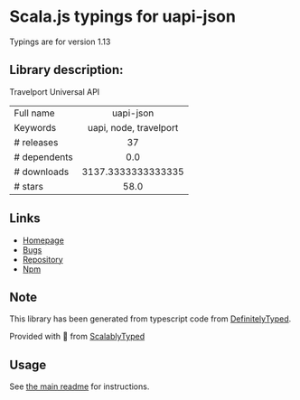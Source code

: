 
# Scala.js typings for uapi-json

Typings are for version 1.13

## Library description:
Travelport Universal API

|                    |                 |
| ------------------ | :-------------: |
| Full name          | uapi-json |
| Keywords           | uapi, node, travelport |
| # releases         | 37 |
| # dependents       | 0.0 |
| # downloads        | 3137.3333333333335 |
| # stars            | 58.0 |

## Links
- [Homepage](https://github.com/Travelport-Ukraine/uapi-json#readme)
- [Bugs](https://github.com/Travelport-Ukraine/uapi-json/issues)
- [Repository](https://github.com/Travelport-Ukraine/uapi-json)
- [Npm](https://www.npmjs.com/package/uapi-json)
    


## Note
This library has been generated from typescript code from [DefinitelyTyped](https://definitelytyped.org).

Provided with :purple_heart: from [ScalablyTyped](https://github.com/oyvindberg/ScalablyTyped)

## Usage
See [the main readme](../../readme.md) for instructions.


